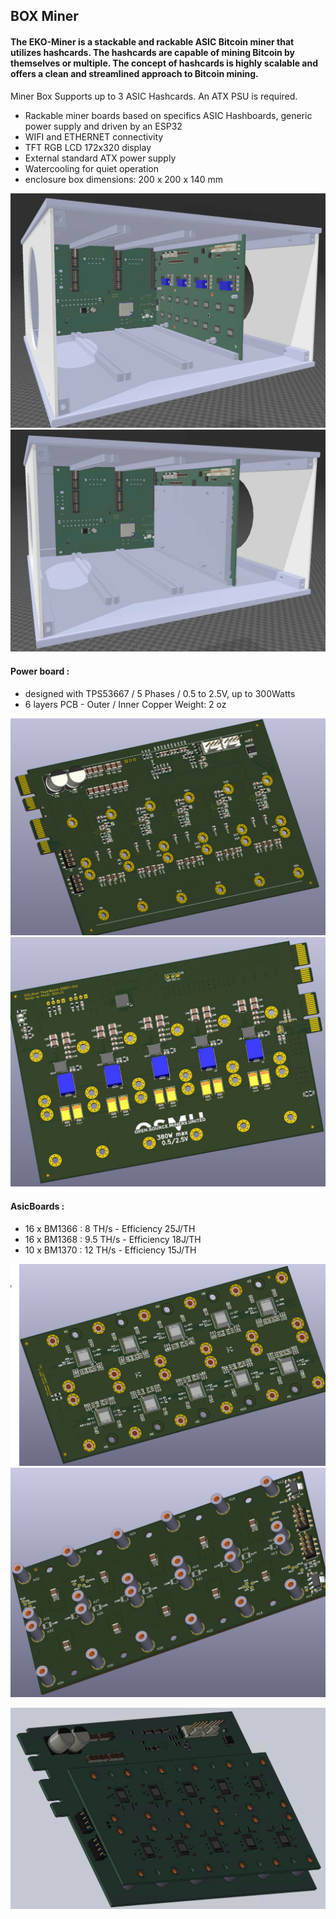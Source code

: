 
## BOX Miner

#### The EKO-Miner is a stackable and rackable ASIC Bitcoin miner that utilizes hashcards. The hashcards are capable of mining Bitcoin by themselves or multiple. The concept of hashcards is highly scalable and offers a clean and streamlined approach to Bitcoin mining.


Miner Box Supports up to 3 ASIC Hashcards. An ATX PSU is required.

- Rackable miner boards based on specifics ASIC Hashboards, generic power supply and driven by an ESP32
- WIFI and ETHERNET connectivity
- TFT RGB LCD 172x320 display
- External standard ATX power supply
- Watercooling for quiet operation
- enclosure box dimensions: 200 x 200 x 140 mm

![hashcard](https://github.com/phil31/BOX-Miner/blob/main/images/First_proto/3D_EKO_Miner_WOheatsink_V1.jpg)
![hashcard](https://github.com/phil31/BOX-Miner/blob/main/images/First_proto/3D_EKO_Miner_Wheatsink_V1.jpg)


#### Power board : 
- designed with TPS53667 / 5 Phases / 0.5 to 2.5V, up to 300Watts
- 6 layers PCB - Outer / Inner Copper Weight: 2 oz

![hashcard](https://github.com/phil31/BOX-Miner/blob/main/images/PowerBoard_TPS53667_TOP.jpg)
![hashcard](https://github.com/phil31/BOX-Miner/blob/main/images/PowerBoard_TPS53667_BOT.jpg)

#### AsicBoards : 
- 16 x BM1366 : 8 TH/s - Efficiency 25J/TH
- 16 x BM1368 : 9.5 TH/s - Efficiency 18J/TH
- 10 x BM1370 : 12 TH/s - Efficiency 15J/TH

![hashcard](https://github.com/phil31/BOX-Miner/blob/main/images/AsicBoard_10xBM1370_TOP.jpg)
![hashcard](https://github.com/phil31/BOX-Miner/blob/main/images/AsicBoard_10xBM1370_BOT.jpg)

![hashcard](https://github.com/phil31/BOX-Miner/blob/main/images/Assembled_board_10xBM1370_Without_Heatsink.jpg)

